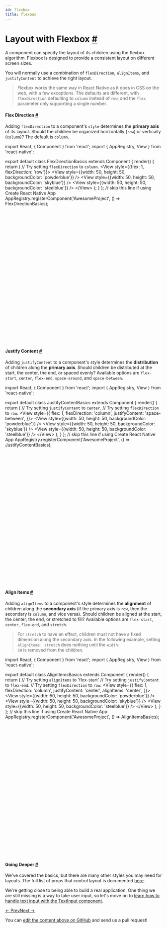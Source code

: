 ```yaml
---
id: flexbox
title: flexbox
---
```

<a id="content"></a><h1><a class="anchor" name="layout-with-flexbox"></a>Layout with Flexbox <a class="hash-link" href="docs/flexbox.html#layout-with-flexbox">#</a></h1><div><p>A component can specify the layout of its children using the flexbox algorithm. Flexbox is designed to provide a consistent layout on different screen sizes.</p><p>You will normally use a combination of <code>flexDirection</code>, <code>alignItems</code>, and <code>justifyContent</code> to achieve the right layout.</p><blockquote><p>Flexbox works the same way in React Native as it does in CSS on the web, with a few exceptions. The defaults are different, with <code>flexDirection</code> defaulting to <code>column</code> instead of <code>row</code>, and the <code>flex</code> parameter only supporting a single number.</p></blockquote><h4><a class="anchor" name="flex-direction"></a>Flex Direction <a class="hash-link" href="docs/flexbox.html#flex-direction">#</a></h4><p>Adding <code>flexDirection</code> to a component's <code>style</code> determines the <strong>primary axis</strong> of its layout. Should the children be organized horizontally (<code>row</code>) or vertically (<code>column</code>)? The default is <code>column</code>.</p><div class="web-player"><div class="prism language-javascript">import React<span class="token punctuation">,</span> <span class="token punctuation">{</span> Component <span class="token punctuation">}</span> from <span class="token string">'react'</span><span class="token punctuation">;</span>
import <span class="token punctuation">{</span> AppRegistry<span class="token punctuation">,</span> View <span class="token punctuation">}</span> from <span class="token string">'react-native'</span><span class="token punctuation">;</span>

export default class <span class="token class-name">FlexDirectionBasics</span> extends <span class="token class-name">Component</span> <span class="token punctuation">{</span>
  <span class="token function">render<span class="token punctuation">(</span></span><span class="token punctuation">)</span> <span class="token punctuation">{</span>
    <span class="token keyword">return</span> <span class="token punctuation">(</span>
     <span class="token comment" spellcheck="true"> // Try setting `flexDirection` to `column`.
</span>      &lt;View style<span class="token operator">=</span><span class="token punctuation">{</span><span class="token punctuation">{</span>flex<span class="token punctuation">:</span> <span class="token number">1</span><span class="token punctuation">,</span> flexDirection<span class="token punctuation">:</span> <span class="token string">'row'</span><span class="token punctuation">}</span><span class="token punctuation">}</span><span class="token operator">&gt;</span>
        &lt;View style<span class="token operator">=</span><span class="token punctuation">{</span><span class="token punctuation">{</span>width<span class="token punctuation">:</span> <span class="token number">50</span><span class="token punctuation">,</span> height<span class="token punctuation">:</span> <span class="token number">50</span><span class="token punctuation">,</span> backgroundColor<span class="token punctuation">:</span> <span class="token string">'powderblue'</span><span class="token punctuation">}</span><span class="token punctuation">}</span> <span class="token operator">/</span><span class="token operator">&gt;</span>
        &lt;View style<span class="token operator">=</span><span class="token punctuation">{</span><span class="token punctuation">{</span>width<span class="token punctuation">:</span> <span class="token number">50</span><span class="token punctuation">,</span> height<span class="token punctuation">:</span> <span class="token number">50</span><span class="token punctuation">,</span> backgroundColor<span class="token punctuation">:</span> <span class="token string">'skyblue'</span><span class="token punctuation">}</span><span class="token punctuation">}</span> <span class="token operator">/</span><span class="token operator">&gt;</span>
        &lt;View style<span class="token operator">=</span><span class="token punctuation">{</span><span class="token punctuation">{</span>width<span class="token punctuation">:</span> <span class="token number">50</span><span class="token punctuation">,</span> height<span class="token punctuation">:</span> <span class="token number">50</span><span class="token punctuation">,</span> backgroundColor<span class="token punctuation">:</span> <span class="token string">'steelblue'</span><span class="token punctuation">}</span><span class="token punctuation">}</span> <span class="token operator">/</span><span class="token operator">&gt;</span>
      &lt;<span class="token operator">/</span>View<span class="token operator">&gt;</span>
    <span class="token punctuation">)</span><span class="token punctuation">;</span>
  <span class="token punctuation">}</span>
<span class="token punctuation">}</span><span class="token punctuation">;</span>
<span class="token comment" spellcheck="true">
// skip this line if using Create React Native App
</span>AppRegistry<span class="token punctuation">.</span><span class="token function">registerComponent<span class="token punctuation">(</span></span><span class="token string">'AwesomeProject'</span><span class="token punctuation">,</span> <span class="token punctuation">(</span><span class="token punctuation">)</span> <span class="token operator">=</span><span class="token operator">&gt;</span> FlexDirectionBasics<span class="token punctuation">)</span><span class="token punctuation">;</span></div><iframe style="margin-top:4px;" width="880" height="420" data-src="//cdn.rawgit.com/dabbott/react-native-web-player/gh-v1.2.6/index.html#code=import%20React%2C%20%7B%20Component%20%7D%20from%20'react'%3B%0Aimport%20%7B%20AppRegistry%2C%20View%20%7D%20from%20'react-native'%3B%0A%0Aexport%20default%20class%20FlexDirectionBasics%20extends%20Component%20%7B%0A%20%20render()%20%7B%0A%20%20%20%20return%20(%0A%20%20%20%20%20%20%2F%2F%20Try%20setting%20%60flexDirection%60%20to%20%60column%60.%0A%20%20%20%20%20%20%3CView%20style%3D%7B%7Bflex%3A%201%2C%20flexDirection%3A%20'row'%7D%7D%3E%0A%20%20%20%20%20%20%20%20%3CView%20style%3D%7B%7Bwidth%3A%2050%2C%20height%3A%2050%2C%20backgroundColor%3A%20'powderblue'%7D%7D%20%2F%3E%0A%20%20%20%20%20%20%20%20%3CView%20style%3D%7B%7Bwidth%3A%2050%2C%20height%3A%2050%2C%20backgroundColor%3A%20'skyblue'%7D%7D%20%2F%3E%0A%20%20%20%20%20%20%20%20%3CView%20style%3D%7B%7Bwidth%3A%2050%2C%20height%3A%2050%2C%20backgroundColor%3A%20'steelblue'%7D%7D%20%2F%3E%0A%20%20%20%20%20%20%3C%2FView%3E%0A%20%20%20%20)%3B%0A%20%20%7D%0A%7D%3B%0A%0A%2F%2F%20skip%20this%20line%20if%20using%20Create%20React%20Native%20App%0AAppRegistry.registerComponent('AwesomeProject'%2C%20()%20%3D%3E%20FlexDirectionBasics)%3B" frameborder="0"></iframe></div><h4><a class="anchor" name="justify-content"></a>Justify Content <a class="hash-link" href="docs/flexbox.html#justify-content">#</a></h4><p>Adding <code>justifyContent</code> to a component's style determines the <strong>distribution</strong> of children along the <strong>primary axis</strong>. Should children be distributed at the start, the center, the end, or spaced evenly? Available options are <code>flex-start</code>, <code>center</code>, <code>flex-end</code>, <code>space-around</code>, and <code>space-between</code>.</p><div class="web-player"><div class="prism language-javascript">import React<span class="token punctuation">,</span> <span class="token punctuation">{</span> Component <span class="token punctuation">}</span> from <span class="token string">'react'</span><span class="token punctuation">;</span>
import <span class="token punctuation">{</span> AppRegistry<span class="token punctuation">,</span> View <span class="token punctuation">}</span> from <span class="token string">'react-native'</span><span class="token punctuation">;</span>

export default class <span class="token class-name">JustifyContentBasics</span> extends <span class="token class-name">Component</span> <span class="token punctuation">{</span>
  <span class="token function">render<span class="token punctuation">(</span></span><span class="token punctuation">)</span> <span class="token punctuation">{</span>
    <span class="token keyword">return</span> <span class="token punctuation">(</span>
     <span class="token comment" spellcheck="true"> // Try setting `justifyContent` to `center`.
</span>     <span class="token comment" spellcheck="true"> // Try setting `flexDirection` to `row`.
</span>      &lt;View style<span class="token operator">=</span><span class="token punctuation">{</span><span class="token punctuation">{</span>
        flex<span class="token punctuation">:</span> <span class="token number">1</span><span class="token punctuation">,</span>
        flexDirection<span class="token punctuation">:</span> <span class="token string">'column'</span><span class="token punctuation">,</span>
        justifyContent<span class="token punctuation">:</span> <span class="token string">'space-between'</span><span class="token punctuation">,</span>
      <span class="token punctuation">}</span><span class="token punctuation">}</span><span class="token operator">&gt;</span>
        &lt;View style<span class="token operator">=</span><span class="token punctuation">{</span><span class="token punctuation">{</span>width<span class="token punctuation">:</span> <span class="token number">50</span><span class="token punctuation">,</span> height<span class="token punctuation">:</span> <span class="token number">50</span><span class="token punctuation">,</span> backgroundColor<span class="token punctuation">:</span> <span class="token string">'powderblue'</span><span class="token punctuation">}</span><span class="token punctuation">}</span> <span class="token operator">/</span><span class="token operator">&gt;</span>
        &lt;View style<span class="token operator">=</span><span class="token punctuation">{</span><span class="token punctuation">{</span>width<span class="token punctuation">:</span> <span class="token number">50</span><span class="token punctuation">,</span> height<span class="token punctuation">:</span> <span class="token number">50</span><span class="token punctuation">,</span> backgroundColor<span class="token punctuation">:</span> <span class="token string">'skyblue'</span><span class="token punctuation">}</span><span class="token punctuation">}</span> <span class="token operator">/</span><span class="token operator">&gt;</span>
        &lt;View style<span class="token operator">=</span><span class="token punctuation">{</span><span class="token punctuation">{</span>width<span class="token punctuation">:</span> <span class="token number">50</span><span class="token punctuation">,</span> height<span class="token punctuation">:</span> <span class="token number">50</span><span class="token punctuation">,</span> backgroundColor<span class="token punctuation">:</span> <span class="token string">'steelblue'</span><span class="token punctuation">}</span><span class="token punctuation">}</span> <span class="token operator">/</span><span class="token operator">&gt;</span>
      &lt;<span class="token operator">/</span>View<span class="token operator">&gt;</span>
    <span class="token punctuation">)</span><span class="token punctuation">;</span>
  <span class="token punctuation">}</span>
<span class="token punctuation">}</span><span class="token punctuation">;</span>
<span class="token comment" spellcheck="true">
// skip this line if using Create React Native App
</span>AppRegistry<span class="token punctuation">.</span><span class="token function">registerComponent<span class="token punctuation">(</span></span><span class="token string">'AwesomeProject'</span><span class="token punctuation">,</span> <span class="token punctuation">(</span><span class="token punctuation">)</span> <span class="token operator">=</span><span class="token operator">&gt;</span> JustifyContentBasics<span class="token punctuation">)</span><span class="token punctuation">;</span></div><iframe style="margin-top:4px;" width="880" height="420" data-src="//cdn.rawgit.com/dabbott/react-native-web-player/gh-v1.2.6/index.html#code=import%20React%2C%20%7B%20Component%20%7D%20from%20'react'%3B%0Aimport%20%7B%20AppRegistry%2C%20View%20%7D%20from%20'react-native'%3B%0A%0Aexport%20default%20class%20JustifyContentBasics%20extends%20Component%20%7B%0A%20%20render()%20%7B%0A%20%20%20%20return%20(%0A%20%20%20%20%20%20%2F%2F%20Try%20setting%20%60justifyContent%60%20to%20%60center%60.%0A%20%20%20%20%20%20%2F%2F%20Try%20setting%20%60flexDirection%60%20to%20%60row%60.%0A%20%20%20%20%20%20%3CView%20style%3D%7B%7B%0A%20%20%20%20%20%20%20%20flex%3A%201%2C%0A%20%20%20%20%20%20%20%20flexDirection%3A%20'column'%2C%0A%20%20%20%20%20%20%20%20justifyContent%3A%20'space-between'%2C%0A%20%20%20%20%20%20%7D%7D%3E%0A%20%20%20%20%20%20%20%20%3CView%20style%3D%7B%7Bwidth%3A%2050%2C%20height%3A%2050%2C%20backgroundColor%3A%20'powderblue'%7D%7D%20%2F%3E%0A%20%20%20%20%20%20%20%20%3CView%20style%3D%7B%7Bwidth%3A%2050%2C%20height%3A%2050%2C%20backgroundColor%3A%20'skyblue'%7D%7D%20%2F%3E%0A%20%20%20%20%20%20%20%20%3CView%20style%3D%7B%7Bwidth%3A%2050%2C%20height%3A%2050%2C%20backgroundColor%3A%20'steelblue'%7D%7D%20%2F%3E%0A%20%20%20%20%20%20%3C%2FView%3E%0A%20%20%20%20)%3B%0A%20%20%7D%0A%7D%3B%0A%0A%2F%2F%20skip%20this%20line%20if%20using%20Create%20React%20Native%20App%0AAppRegistry.registerComponent('AwesomeProject'%2C%20()%20%3D%3E%20JustifyContentBasics)%3B" frameborder="0"></iframe></div><h4><a class="anchor" name="align-items"></a>Align Items <a class="hash-link" href="docs/flexbox.html#align-items">#</a></h4><p>Adding <code>alignItems</code> to a component's style determines the <strong>alignment</strong> of children along the <strong>secondary axis</strong> (if the primary axis is <code>row</code>, then the secondary is <code>column</code>, and vice versa). Should children be aligned at the start, the center, the end, or stretched to fill? Available options are <code>flex-start</code>, <code>center</code>, <code>flex-end</code>, and <code>stretch</code>.</p><blockquote><p>For <code>stretch</code> to have an effect, children must not have a fixed dimension along the secondary axis. In the following example, setting <code>alignItems: stretch</code> does nothing until the <code>width: 50</code> is removed from the children.</p></blockquote><div class="web-player"><div class="prism language-javascript">import React<span class="token punctuation">,</span> <span class="token punctuation">{</span> Component <span class="token punctuation">}</span> from <span class="token string">'react'</span><span class="token punctuation">;</span>
import <span class="token punctuation">{</span> AppRegistry<span class="token punctuation">,</span> View <span class="token punctuation">}</span> from <span class="token string">'react-native'</span><span class="token punctuation">;</span>

export default class <span class="token class-name">AlignItemsBasics</span> extends <span class="token class-name">Component</span> <span class="token punctuation">{</span>
  <span class="token function">render<span class="token punctuation">(</span></span><span class="token punctuation">)</span> <span class="token punctuation">{</span>
    <span class="token keyword">return</span> <span class="token punctuation">(</span>
     <span class="token comment" spellcheck="true"> // Try setting `alignItems` to 'flex-start'
</span>     <span class="token comment" spellcheck="true"> // Try setting `justifyContent` to `flex-end`.
</span>     <span class="token comment" spellcheck="true"> // Try setting `flexDirection` to `row`.
</span>      &lt;View style<span class="token operator">=</span><span class="token punctuation">{</span><span class="token punctuation">{</span>
        flex<span class="token punctuation">:</span> <span class="token number">1</span><span class="token punctuation">,</span>
        flexDirection<span class="token punctuation">:</span> <span class="token string">'column'</span><span class="token punctuation">,</span>
        justifyContent<span class="token punctuation">:</span> <span class="token string">'center'</span><span class="token punctuation">,</span>
        alignItems<span class="token punctuation">:</span> <span class="token string">'center'</span><span class="token punctuation">,</span>
      <span class="token punctuation">}</span><span class="token punctuation">}</span><span class="token operator">&gt;</span>
        &lt;View style<span class="token operator">=</span><span class="token punctuation">{</span><span class="token punctuation">{</span>width<span class="token punctuation">:</span> <span class="token number">50</span><span class="token punctuation">,</span> height<span class="token punctuation">:</span> <span class="token number">50</span><span class="token punctuation">,</span> backgroundColor<span class="token punctuation">:</span> <span class="token string">'powderblue'</span><span class="token punctuation">}</span><span class="token punctuation">}</span> <span class="token operator">/</span><span class="token operator">&gt;</span>
        &lt;View style<span class="token operator">=</span><span class="token punctuation">{</span><span class="token punctuation">{</span>width<span class="token punctuation">:</span> <span class="token number">50</span><span class="token punctuation">,</span> height<span class="token punctuation">:</span> <span class="token number">50</span><span class="token punctuation">,</span> backgroundColor<span class="token punctuation">:</span> <span class="token string">'skyblue'</span><span class="token punctuation">}</span><span class="token punctuation">}</span> <span class="token operator">/</span><span class="token operator">&gt;</span>
        &lt;View style<span class="token operator">=</span><span class="token punctuation">{</span><span class="token punctuation">{</span>width<span class="token punctuation">:</span> <span class="token number">50</span><span class="token punctuation">,</span> height<span class="token punctuation">:</span> <span class="token number">50</span><span class="token punctuation">,</span> backgroundColor<span class="token punctuation">:</span> <span class="token string">'steelblue'</span><span class="token punctuation">}</span><span class="token punctuation">}</span> <span class="token operator">/</span><span class="token operator">&gt;</span>
      &lt;<span class="token operator">/</span>View<span class="token operator">&gt;</span>
    <span class="token punctuation">)</span><span class="token punctuation">;</span>
  <span class="token punctuation">}</span>
<span class="token punctuation">}</span><span class="token punctuation">;</span>
<span class="token comment" spellcheck="true">
// skip this line if using Create React Native App
</span>AppRegistry<span class="token punctuation">.</span><span class="token function">registerComponent<span class="token punctuation">(</span></span><span class="token string">'AwesomeProject'</span><span class="token punctuation">,</span> <span class="token punctuation">(</span><span class="token punctuation">)</span> <span class="token operator">=</span><span class="token operator">&gt;</span> AlignItemsBasics<span class="token punctuation">)</span><span class="token punctuation">;</span></div><iframe style="margin-top:4px;" width="880" height="420" data-src="//cdn.rawgit.com/dabbott/react-native-web-player/gh-v1.2.6/index.html#code=import%20React%2C%20%7B%20Component%20%7D%20from%20'react'%3B%0Aimport%20%7B%20AppRegistry%2C%20View%20%7D%20from%20'react-native'%3B%0A%0Aexport%20default%20class%20AlignItemsBasics%20extends%20Component%20%7B%0A%20%20render()%20%7B%0A%20%20%20%20return%20(%0A%20%20%20%20%20%20%2F%2F%20Try%20setting%20%60alignItems%60%20to%20'flex-start'%0A%20%20%20%20%20%20%2F%2F%20Try%20setting%20%60justifyContent%60%20to%20%60flex-end%60.%0A%20%20%20%20%20%20%2F%2F%20Try%20setting%20%60flexDirection%60%20to%20%60row%60.%0A%20%20%20%20%20%20%3CView%20style%3D%7B%7B%0A%20%20%20%20%20%20%20%20flex%3A%201%2C%0A%20%20%20%20%20%20%20%20flexDirection%3A%20'column'%2C%0A%20%20%20%20%20%20%20%20justifyContent%3A%20'center'%2C%0A%20%20%20%20%20%20%20%20alignItems%3A%20'center'%2C%0A%20%20%20%20%20%20%7D%7D%3E%0A%20%20%20%20%20%20%20%20%3CView%20style%3D%7B%7Bwidth%3A%2050%2C%20height%3A%2050%2C%20backgroundColor%3A%20'powderblue'%7D%7D%20%2F%3E%0A%20%20%20%20%20%20%20%20%3CView%20style%3D%7B%7Bwidth%3A%2050%2C%20height%3A%2050%2C%20backgroundColor%3A%20'skyblue'%7D%7D%20%2F%3E%0A%20%20%20%20%20%20%20%20%3CView%20style%3D%7B%7Bwidth%3A%2050%2C%20height%3A%2050%2C%20backgroundColor%3A%20'steelblue'%7D%7D%20%2F%3E%0A%20%20%20%20%20%20%3C%2FView%3E%0A%20%20%20%20)%3B%0A%20%20%7D%0A%7D%3B%0A%0A%2F%2F%20skip%20this%20line%20if%20using%20Create%20React%20Native%20App%0AAppRegistry.registerComponent('AwesomeProject'%2C%20()%20%3D%3E%20AlignItemsBasics)%3B" frameborder="0"></iframe></div><h4><a class="anchor" name="going-deeper"></a>Going Deeper <a class="hash-link" href="docs/flexbox.html#going-deeper">#</a></h4><p>We've covered the basics, but there are many other styles you may need for layouts. The full list of props that control layout is documented <a href="./docs/layout-props.html" target="_blank">here</a>.</p><p>We're getting close to being able to build a real application. One thing we are still missing is a way to take user input, so let's move on to <a href="docs/handling-text-input.html" target="_blank">learn how to handle text input with the TextInput component</a>.</p></div><div class="docs-prevnext"><a class="docs-prev" href="docs/height-and-width.html#content">← Prev</a><a class="docs-next" href="docs/handling-text-input.html#content">Next →</a></div><p class="edit-page-block">You can <a target="_blank" href="https://github.com/facebook/react-native/blob/master/docs/LayoutWithFlexbox.md">edit the content above on GitHub</a> and send us a pull request!</p>